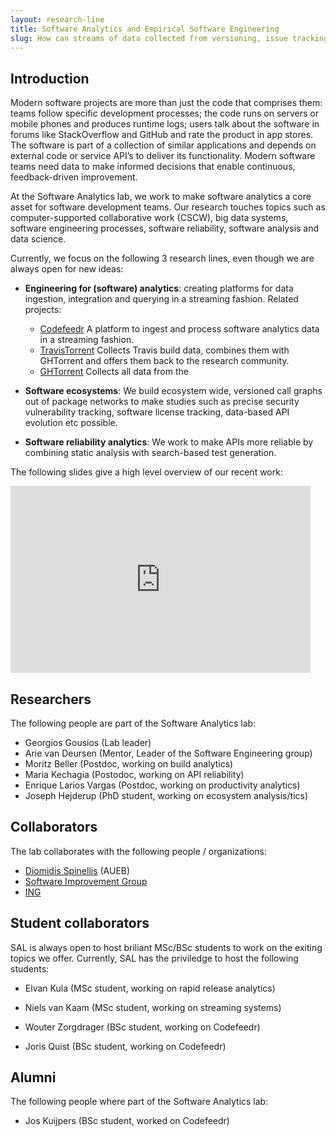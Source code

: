 ```yaml
---
layout: research-line
title: Software Analytics and Empirical Software Engineering
slug: How can streams of data collected from versioning, issue tracking, and continuous integration repositories be used to understand and improve the software development process?
---
```


## Introduction

Modern software projects are more than just the code that comprises them: teams
follow specific development processes; the code runs on servers or mobile phones
and produces runtime logs; users talk about the software in forums like
StackOverflow and GitHub and rate the product in app stores. The software is
part of a collection of similar applications and depends on external code or
service API’s to deliver its functionality. Modern software teams need data to
make informed decisions that enable continuous, feedback-driven improvement.

At the Software Analytics lab, we work to make software analytics a core asset for software development teams. Our research touches topics such as computer-supported collaborative work (CSCW), big data systems, software engineering processes, software reliability, software analysis and data science.

Currently, we focus on the following 3 research lines, even though we are always open for new ideas:

* **Engineering for (software) analytics**: creating platforms for data ingestion, integration and querying in a streaming fashion. Related projects:

    * [Codefeedr](http://codefeedr.org) A platform to ingest and process
      software analytics data in a streaming fashion.
    * [TravisTorrent](https://travistorrent.testroots.org) Collects Travis build
      data, combines them with GHTorrent and offers them back to the research
      community.
    * [GHTorrent](https://ghtorrent.org) Collects all data from the

* **Software ecosystems**: We build ecosystem wide, versioned call graphs out
of package networks to make studies such as precise security vulnerability
tracking, software license tracking, data-based API evolution etc possible.

* **Software reliability analytics**: We work to make APIs more reliable by
  combining static analysis with search-based test generation.

The following slides give a high level overview of our recent work:

<iframe src="https://docs.google.com/presentation/d/e/2PACX-1vS7Q_9d-R8qXx5ak5y-Q7gqtHS2HfgXSPxQCx7HQj8votxwvq9TdMyPHmANxMBclULDnFp3l9y1Zht-/embed?start=true&loop=true&delayms=5000" frameborder="0" width="480" height="299" allowfullscreen="true" mozallowfullscreen="true" webkitallowfullscreen="true"></iframe>

## Researchers

The following people are part of the Software Analytics lab:

* Georgios Gousios (Lab leader)
* Arie van Deursen (Mentor, Leader of the Software Engineering group)
* Moritz Beller (Postdoc, working on build analytics)
* Maria Kechagia (Postodoc, working on API reliability)
* Enrique Larios Vargas (Postdoc, working on productivity analytics)
* Joseph Hejderup (PhD student, working on ecosystem analysis/tics)

## Collaborators

The lab collaborates with the following people / organizations:

* [Diomidis Spinellis](http://spinellis.gr) (AUEB)
* [Software Improvement Group](https://sig.eu)
* [ING](https://sig.eu)

## Student collaborators

SAL is always open to host briliant MSc/BSc students to work on the exiting
topics we offer. Currently, SAL has the priviledge to host the following
students:

* Elvan Kula (MSc student, working on rapid release analytics)
* Niels van Kaam (MSc student, working on streaming systems)

* Wouter Zorgdrager (BSc student, working on Codefeedr)
* Joris Quist (BSc student, working on Codefeedr)

## Alumni

The following people where part of the Software Analytics lab:

* Jos Kuijpers (BSc student, worked on Codefeedr)
